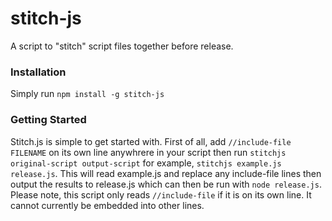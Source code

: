 # stitch-js
A script to "stitch" script files together before release.

### Installation
Simply run `npm install -g stitch-js`

### Getting Started
Stitch.js is simple to get started with. First of all, add `//include-file FILENAME` on its own line anywhrere in your script then run `stitchjs original-script output-script` for example, `stitchjs example.js release.js`. This will read example.js and replace any include-file lines then output the results to release.js which can then be run with `node release.js`. Please note, this script only reads `//include-file` if it is on its own line. It cannot currently be embedded into other lines.

